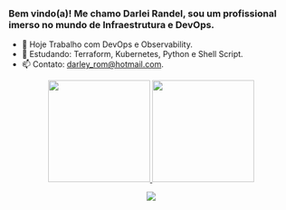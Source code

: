 ### Bem vindo(a)! Me chamo Darlei Randel, sou um profissional imerso no mundo de Infraestrutura e DevOps.

- 🔭 Hoje Trabalho com  DevOps e Observability.
- 🌱 Estudando: Terraform, Kubernetes, Python e Shell Script.
- 📫 Contato: darley_rom@hotmail.com.



<div align="center">
  <a href="https://github.com/rafaballerini">
  <img height="180em" src="https://github-readme-stats.vercel.app/api?username=SickBanger&show_icons=true&theme=discord_old_blurple&include_all_commits=true&count_private=true"/>
    <img height="180em" src="https://github-readme-stats.vercel.app/api/top-langs/?username=rafaballerini&layout=compact&langs_count=7&theme=discord_old_blurple"/>
</div>
  
 <div align="center">
   
   <a href="https://www.linkedin.com/in/darlei-randel-6274bb94/" target="_blank"><img src="https://img.shields.io/badge/-LinkedIn-%230077B5?style=for-the-badge&logo=linkedin&logoColor=white" target="_blank"></a> 
  </div>
